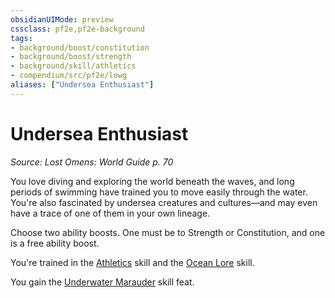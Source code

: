 ```yaml
---
obsidianUIMode: preview
cssclass: pf2e,pf2e-background
tags:
- background/boost/constitution
- background/boost/strength
- background/skill/athletics
- compendium/src/pf2e/lowg
aliases: ["Undersea Enthusiast"]
---
```

# Undersea Enthusiast
*Source: Lost Omens: World Guide p. 70*  

You love diving and exploring the world beneath the waves, and long periods of swimming have trained you to move easily through the water. You're also fascinated by undersea creatures and cultures—and may even have a trace of one of them in your own lineage.

Choose two ability boosts. One must be to Strength or Constitution, and one is a free ability boost.

You're trained in the [Athletics](compendium/skills.md#Athletics) skill and the [Ocean Lore](compendium/skills.md#Lore) skill.

You gain the [Underwater Marauder](compendium/feats/underwater-marauder.md) skill feat.